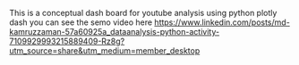 This is a conceptual dash board for youtube analysis using python plotly dash
you can see the semo video here https://www.linkedin.com/posts/md-kamruzzaman-57a60925a_dataanalysis-python-activity-7109929993215889409-Rz8g?utm_source=share&utm_medium=member_desktop
